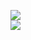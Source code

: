![](https://nirzak-streak-stats.vercel.app/?user=fernrodriguezcs&theme=dark&hide_border=false&cache_seconds=60)<br/>
![](https://github-readme-stats.vercel.app/api/top-langs/?username=fernrodriguezcs&theme=dark&hide_border=false&include_all_commits=true&count_private=true&layout=compact&cache_seconds=60)
